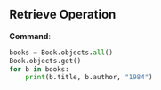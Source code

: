 ## Retrieve Operation

**Command**:
```python
books = Book.objects.all()
Book.objects.get()
for b in books:
    print(b.title, b.author, "1984")
